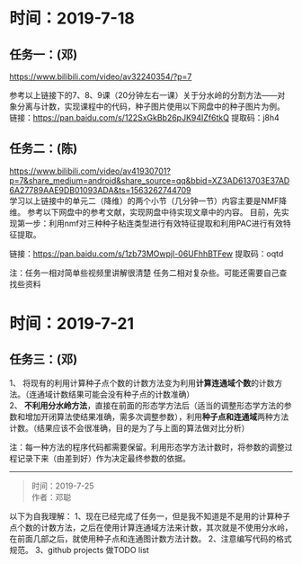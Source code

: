 # 时间：2019-7-18
## 任务一：(邓)
https://www.bilibili.com/video/av32240354/?p=7

参考以上链接下的7、8、9课（20分钟左右一课）关于分水岭的分割方法——对象分离与计数，实现课程中的代码，种子图片使用以下网盘中的种子图片为例。
链接：https://pan.baidu.com/s/122SxGkBb26pJK94IZf6tkQ 
提取码：j8h4 
## 任务二：(陈)
https://www.bilibili.com/video/av41930701?p=7&share_medium=android&share_source=qq&bbid=XZ3AD613703E37AD6A27789AAE9DB01093ADA&ts=1563262744709  
学习以上链接中的单元二（降维）的两个小节（几分钟一节）内容主要是NMF降维。
参考以下网盘中的参考文献，实现网盘中待实现文章中的内容。
目前，先实现第一步：利用nmf对三种种子粘连类型进行有效特征提取和利用PAC进行有效特征提取。

链接：https://pan.baidu.com/s/1zb73MOwpjl-06UFhhBTFew 
提取码：oqtd 


注：任务一相对简单些视频里讲解很清楚
    任务二相对复杂些。可能还需要自己查找些资料

# 时间：2019-7-21
##  任务三：(邓)
1、	将现有的利用计算种子点个数的计数方法变为利用**计算连通域个数**的计数方法。（连通域计数结果可能会没有种子点的计数准确）  
2、	**不利用分水岭方法**，直接在前面的形态学方法后（适当的调整形态学方法的参数和增加开闭算法使结果准确，需多次调整参数），利用**种子点和连通域**两种方法计数。（结果应该不会很准确，目的是为了与上面的算法做对比分析） 

注：每一种方法的程序代码都需要保留。利用形态学方法计数时，将参数的调整过程记录下来（由差到好）作为决定最终参数的依据。

_______
> 时间：2019-7-25  
作者：邓聪  

以下为自我理解：
1、现在已经完成了任务一，但是我不知道是不是用的计算种子点个数的计数方法，之后在使用计算连通域方法来计数，其次就是不使用分水岭，在前面几部之后，就使用种子点和连通图计数方法计数。
2、注意编写代码的格式规范。
3、github projects 做TODO list

